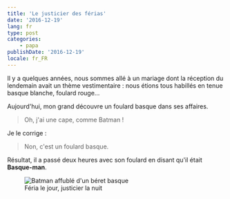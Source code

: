 ```yaml
---
title: 'Le justicier des férias'
date: '2016-12-19'
lang: fr
type: post
categories:
    - papa
publishDate: '2016-12-19'
locale: fr_FR
---
```


Il y a quelques années, nous sommes allé à un mariage dont la réception du lendemain avait un thème vestimentaire : nous étions tous habillés en tenue basque blanche, foulard rouge…

<!-- more -->

Aujourd'hui, mon grand découvre un foulard basque dans ses affaires.

> Oh, j'ai une cape, comme Batman !

Je le corrige :

> Non, c'est un foulard basque.

Résultat, il a passé deux heures avec son foulard en disant qu'il était **Basque-man**.

<figure>
  <img src="{{ page.url }}basqueman.jpg" alt="Batman affublé d'un béret basque"/>
  <figcaption>Féria le jour, justicier la nuit</figcaption>
</figure>